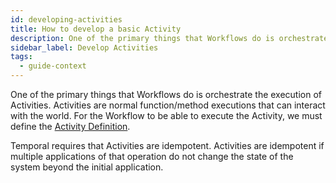 ```yaml
---
id: developing-activities
title: How to develop a basic Activity
description: One of the primary things that Workflows do is orchestrate the execution of Activities.
sidebar_label: Develop Activities
tags:
  - guide-context
---
```


One of the primary things that Workflows do is orchestrate the execution of Activities.
Activities are normal function/method executions that can interact with the world.
For the Workflow to be able to execute the Activity, we must define the [Activity Definition](/concepts/what-is-an-activity-definition).

Temporal requires that Activities are idempotent. Activities are idempotent if multiple applications of that operation do not change the state of the system beyond the initial application.
